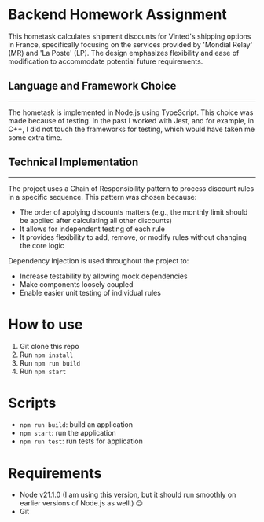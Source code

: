 # Backend Homework Assignment
This hometask calculates shipment discounts for Vinted's shipping options in France, specifically focusing on the services provided by 'Mondial Relay' (MR) and 'La Poste' (LP). The design emphasizes flexibility and ease of modification to accommodate potential future requirements.

## Language and Framework Choice
----------------------------
The hometask is implemented in Node.js using TypeScript. This choice was made because of testing. In the past I worked with Jest, and for example, in C++, I did not touch the frameworks for testing, which would have taken me some extra time.

## Technical Implementation
----------------------------
The project uses a Chain of Responsibility pattern to process discount rules in a specific sequence. This pattern was chosen because:

* The order of applying discounts matters (e.g., the monthly limit should be applied after calculating all other discounts)
* It allows for independent testing of each rule
* It provides flexibility to add, remove, or modify rules without changing the core logic

Dependency Injection is used throughout the project to:

* Increase testability by allowing mock dependencies
* Make components loosely coupled
* Enable easier unit testing of individual rules

# How to use

1. Git clone this repo
2. Run `npm install`
3. Run `npm run build`
4. Run `npm start`

# Scripts

- `npm run build`: build an application
- `npm start`: run the application
- `npm run test`: run tests for application

# Requirements

* Node v21.1.0 (I am using this version, but it should run smoothly on earlier versions of Node.js as well.) 😊
* Git